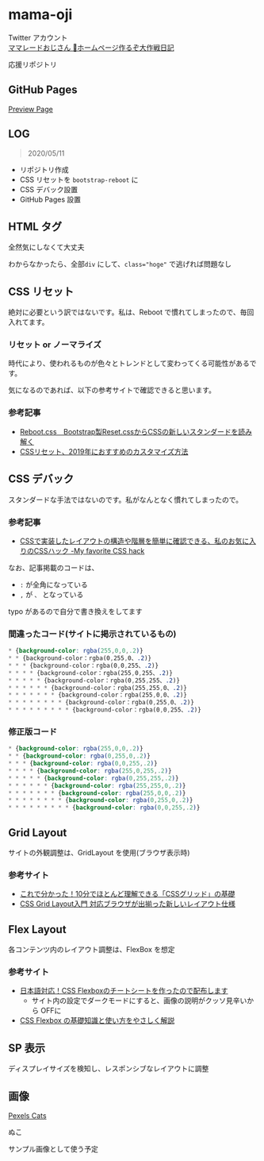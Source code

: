 # mama-oji


Twitter アカウント<br>
[ママレードおじさん 🍊ホームページ作るぞ大作戦日記](https://twitter.com/mikanojisan)


応援リポジトリ

## GitHub Pages

[Preview Page](https://pome-ta.github.io/mama-oji/index)


## LOG
> 2020/05/11

- リポジトリ作成
- CSS リセットを `bootstrap-reboot` に
- CSS デバック設置
- GitHub Pages 設置



## HTML タグ

全然気にしなくて大丈夫

わからなかったら、全部`div` にして、`class="hoge"` で逃げれば問題なし


## CSS リセット

絶対に必要という訳ではないです。私は、Reboot で慣れてしまったので、毎回入れてます。

### リセット or ノーマライズ

時代により、使われるものが色々とトレンドとして変わってくる可能性があるです。


気になるのであれば、以下の参考サイトで確認できると思います。


### 参考記事

- [Reboot.css　Bootstrap製Reset.cssからCSSの新しいスタンダードを読み解く](https://goodpatch.com/blog/reboot-css/)
- [CSSリセット、2019年におすすめのカスタマイズ方法](https://coliss.com/articles/build-websites/operation/css/my-css-reset-by-ire.html)


## CSS デバック

スタンダードな手法ではないのです。私がなんとなく慣れてしまったので。


### 参考記事

- [CSSで実装したレイアウトの構造や階層を簡単に確認できる、私のお気に入りのCSSハック -My favorite CSS hack](https://coliss.com/articles/build-websites/operation/css/my-favorite-css-hack-by-gajus.html)


なお、記事掲載のコードは、

- `:` が全角になっている
- `,` が `、` となっている

typo があるので自分で書き換えをしてます

### 間違ったコード(サイトに掲示されているもの)

``` mistake.css
* {background-color: rgba(255,0,0,.2)}
* * {background-color：rgba(0,255,0、.2)}
* * * {background-color：rgba(0,0,255、.2)}
* * * * {background-color：rgba(255,0,255、.2)}
* * * * * {background-color：rgba(0,255,255、.2)}
* * * * * * {background-color：rgba(255,255,0、.2)}
* * * * * * * {background-color：rgba(255,0,0、.2)}
* * * * * * * * {background-color：rgba(0,255,0、.2)}
* * * * * * * * * {background-color：rgba(0,0,255、.2)}
```

### 修正版コード

``` fix.css
* {background-color: rgba(255,0,0,.2)}
* * {background-color: rgba(0,255,0,.2)}
* * * {background-color: rgba(0,0,255,.2)}
* * * * {background-color: rgba(255,0,255,.2)}
* * * * * {background-color: rgba(0,255,255,.2)}
* * * * * * {background-color: rgba(255,255,0,.2)}
* * * * * * * {background-color: rgba(255,0,0,.2)}
* * * * * * * * {background-color: rgba(0,255,0,.2)}
* * * * * * * * * {background-color: rgba(0,0,255,.2)}
```


## Grid Layout

サイトの外観調整は、GridLayout を使用(ブラウザ表示時)


### 参考サイト

- [これで分かった！10分でほとんど理解できる「CSSグリッド」の基礎](https://ferret-plus.com/8351)
- [CSS Grid Layout入門 対応ブラウザが出揃った新しいレイアウト仕様](https://ics.media/entry/15649/)

## Flex Layout

各コンテンツ内のレイアウト調整は、FlexBox を想定

### 参考サイト

- [日本語対応！CSS Flexboxのチートシートを作ったので配布します](https://www.webcreatorbox.com/tech/css-flexbox-cheat-sheet)
  - サイト内の設定でダークモードにすると、画像の説明がクッソ見辛いから OFFに
- [CSS Flexbox の基礎知識と使い方をやさしく解説](https://coliss.com/articles/build-websites/operation/css/css3-flexbox-properties-by-scotch.html)


## SP 表示

ディスプレイサイズを検知し、レスポンシブなレイアウトに調整






## 画像


[Pexels Cats](https://www.pexels.com/cats)


ぬこ


サンプル画像として使う予定
